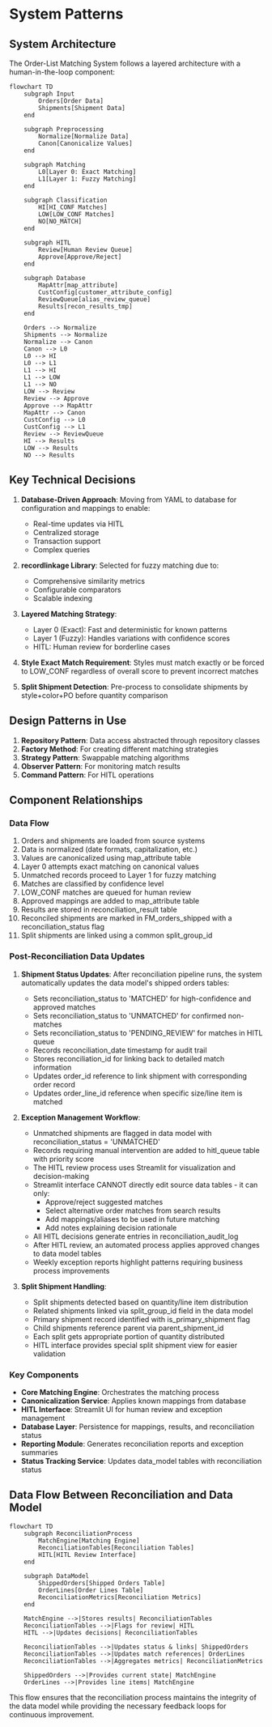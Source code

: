 # System Patterns

## System Architecture

The Order-List Matching System follows a layered architecture with a human-in-the-loop component:

```mermaid
flowchart TD
    subgraph Input
        Orders[Order Data]
        Shipments[Shipment Data]
    end
    
    subgraph Preprocessing
        Normalize[Normalize Data]
        Canon[Canonicalize Values]
    end
    
    subgraph Matching
        L0[Layer 0: Exact Matching]
        L1[Layer 1: Fuzzy Matching]
    end
    
    subgraph Classification
        HI[HI_CONF Matches]
        LOW[LOW_CONF Matches]
        NO[NO_MATCH]
    end
    
    subgraph HITL
        Review[Human Review Queue]
        Approve[Approve/Reject]
    end
    
    subgraph Database
        MapAttr[map_attribute]
        CustConfig[customer_attribute_config]
        ReviewQueue[alias_review_queue]
        Results[recon_results_tmp]
    end
    
    Orders --> Normalize
    Shipments --> Normalize
    Normalize --> Canon
    Canon --> L0
    L0 --> HI
    L0 --> L1
    L1 --> HI
    L1 --> LOW
    L1 --> NO
    LOW --> Review
    Review --> Approve
    Approve --> MapAttr
    MapAttr --> Canon
    CustConfig --> L0
    CustConfig --> L1
    Review --> ReviewQueue
    HI --> Results
    LOW --> Results
    NO --> Results
```

## Key Technical Decisions

1. **Database-Driven Approach**: Moving from YAML to database for configuration and mappings to enable:
   - Real-time updates via HITL
   - Centralized storage
   - Transaction support
   - Complex queries

2. **recordlinkage Library**: Selected for fuzzy matching due to:
   - Comprehensive similarity metrics
   - Configurable comparators
   - Scalable indexing

3. **Layered Matching Strategy**:
   - Layer 0 (Exact): Fast and deterministic for known patterns
   - Layer 1 (Fuzzy): Handles variations with confidence scores
   - HITL: Human review for borderline cases

4. **Style Exact Match Requirement**: Styles must match exactly or be forced to LOW_CONF regardless of overall score to prevent incorrect matches

5. **Split Shipment Detection**: Pre-process to consolidate shipments by style+color+PO before quantity comparison

## Design Patterns in Use

1. **Repository Pattern**: Data access abstracted through repository classes
2. **Factory Method**: For creating different matching strategies
3. **Strategy Pattern**: Swappable matching algorithms
4. **Observer Pattern**: For monitoring match results
5. **Command Pattern**: For HITL operations

## Component Relationships

### Data Flow
1. Orders and shipments are loaded from source systems
2. Data is normalized (date formats, capitalization, etc.)
3. Values are canonicalized using map_attribute table
4. Layer 0 attempts exact matching on canonical values
5. Unmatched records proceed to Layer 1 for fuzzy matching
6. Matches are classified by confidence level
7. LOW_CONF matches are queued for human review
8. Approved mappings are added to map_attribute table
9. Results are stored in reconciliation_result table
10. Reconciled shipments are marked in FM_orders_shipped with a reconciliation_status flag
11. Split shipments are linked using a common split_group_id

### Post-Reconciliation Data Updates
1. **Shipment Status Updates**: After reconciliation pipeline runs, the system automatically updates the data model's shipped orders tables:
   - Sets reconciliation_status to 'MATCHED' for high-confidence and approved matches
   - Sets reconciliation_status to 'UNMATCHED' for confirmed non-matches
   - Sets reconciliation_status to 'PENDING_REVIEW' for matches in HITL queue
   - Records reconciliation_date timestamp for audit trail
   - Stores reconciliation_id for linking back to detailed match information
   - Updates order_id reference to link shipment with corresponding order record
   - Updates order_line_id reference when specific size/line item is matched

2. **Exception Management Workflow**:
   - Unmatched shipments are flagged in data model with reconciliation_status = 'UNMATCHED'
   - Records requiring manual intervention are added to hitl_queue table with priority score
   - The HITL review process uses Streamlit for visualization and decision-making
   - Streamlit interface CANNOT directly edit source data tables - it can only:
     - Approve/reject suggested matches
     - Select alternative order matches from search results
     - Add mappings/aliases to be used in future matching
     - Add notes explaining decision rationale
   - All HITL decisions generate entries in reconciliation_audit_log
   - After HITL review, an automated process applies approved changes to data model tables
   - Weekly exception reports highlight patterns requiring business process improvements

3. **Split Shipment Handling**:
   - Split shipments detected based on quantity/line item distribution
   - Related shipments linked via split_group_id field in the data model
   - Primary shipment record identified with is_primary_shipment flag
   - Child shipments reference parent via parent_shipment_id
   - Each split gets appropriate portion of quantity distributed
   - HITL interface provides special split shipment view for easier validation

### Key Components
- **Core Matching Engine**: Orchestrates the matching process
- **Canonicalization Service**: Applies known mappings from database
- **HITL Interface**: Streamlit UI for human review and exception management
- **Database Layer**: Persistence for mappings, results, and reconciliation status
- **Reporting Module**: Generates reconciliation reports and exception summaries
- **Status Tracking Service**: Updates data_model tables with reconciliation status

## Data Flow Between Reconciliation and Data Model

```mermaid
flowchart TD
    subgraph ReconciliationProcess
        MatchEngine[Matching Engine]
        ReconciliationTables[Reconciliation Tables]
        HITL[HITL Review Interface]
    end
    
    subgraph DataModel
        ShippedOrders[Shipped Orders Table]
        OrderLines[Order Lines Table]
        ReconciliationMetrics[Reconciliation Metrics]
    end
    
    MatchEngine -->|Stores results| ReconciliationTables
    ReconciliationTables -->|Flags for review| HITL
    HITL -->|Updates decisions| ReconciliationTables
    
    ReconciliationTables -->|Updates status & links| ShippedOrders
    ReconciliationTables -->|Updates match references| OrderLines
    ReconciliationTables -->|Aggregates metrics| ReconciliationMetrics
    
    ShippedOrders -->|Provides current state| MatchEngine
    OrderLines -->|Provides line items| MatchEngine
```

This flow ensures that the reconciliation process maintains the integrity of the data model while providing the necessary feedback loops for continuous improvement.
